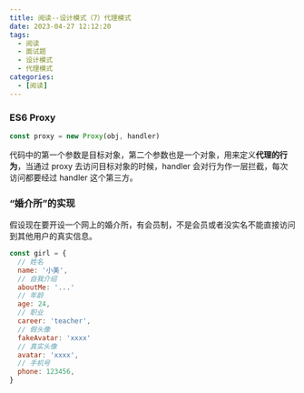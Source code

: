 ```yaml
---
title: 阅读--设计模式（7）代理模式
date: 2023-04-27 12:12:20
tags:
  - 阅读
  - 面试题
  - 设计模式
  - 代理模式
categories:
  - [阅读]
---
```

### ES6 Proxy

```js
const proxy = new Proxy(obj, handler)
```
代码中的第一个参数是目标对象，第二个参数也是一个对象，用来定义**代理的行为**，当通过 proxy 去访问目标对象的时候，handler 会对行为作一层拦截，每次访问都要经过 handler 这个第三方。

### “婚介所”的实现
假设现在要开设一个网上的婚介所，有会员制，不是会员或者没实名不能直接访问到其他用户的真实信息。
```js
const girl = {
  // 姓名
  name: '小美',
  // 自我介绍
  aboutMe: '...'
  // 年龄
  age: 24,
  // 职业
  career: 'teacher',
  // 假头像
  fakeAvatar: 'xxxx'
  // 真实头像
  avatar: 'xxxx',
  // 手机号
  phone: 123456,
}
```